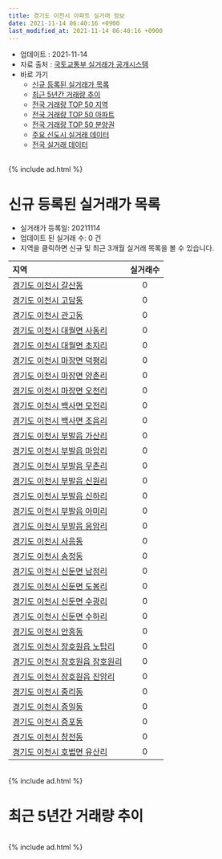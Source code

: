 ```yaml
---
title: 경기도 이천시 아파트 실거래 정보
date: 2021-11-14 06:40:16 +0900
last_modified_at: 2021-11-14 06:40:16 +0900
---
```


* 업데이트 : 2021-11-14
* 자료 출처 : [국토교통부 실거래가 공개시스템](http://rt.molit.go.kr)
* 바로 가기
    * [신규 등록된 실거래가 목록](#신규-등록된-실거래가-목록)
    * [최근 5년간 거래량 추이](#최근-5년간-거래량-추이)
    * [전국 거래량 TOP 50 지역](https://inasie.github.io/apt-trade-info/최근-3개월-전국에서-가장-거래가-많이-발생한-지역)
    * [전국 거래량 TOP 50 아파트](https://inasie.github.io/apt-trade-info/최근-3개월-전국에서-가장-거래가-많이-발생한-아파트)
    * [전국 거래량 TOP 50 분양권](https://inasie.github.io/apt-trade-info/최근-3개월-전국에서-가장-거래가-많이-발생한-분양권)
    * [주요 신도시 실거래 데이터](https://inasie.github.io/apt-trade-info/주요-신도시)
    * [전국 실거래 데이터](https://inasie.github.io/apt-trade-info/전국)

<br>
{% include ad.html %}
<br>

# 신규 등록된 실거래가 목록
* 실거래가 등록일: 20211114
* 업데이트 된 실거래 수: 0 건
* 지역을 클릭하면 신규 및 최근 3개월 실거래 목록을 볼 수 있습니다.


|지역|실거래수|
|:---|:---:|
|[경기도 이천시 갈산동](https://inasie.github.io/apt-trade-info/경기도-이천시-갈산동)|0|
|[경기도 이천시 고담동](https://inasie.github.io/apt-trade-info/경기도-이천시-고담동)|0|
|[경기도 이천시 관고동](https://inasie.github.io/apt-trade-info/경기도-이천시-관고동)|0|
|[경기도 이천시 대월면 사동리](https://inasie.github.io/apt-trade-info/경기도-이천시-대월면-사동리)|0|
|[경기도 이천시 대월면 초지리](https://inasie.github.io/apt-trade-info/경기도-이천시-대월면-초지리)|0|
|[경기도 이천시 마장면 덕평리](https://inasie.github.io/apt-trade-info/경기도-이천시-마장면-덕평리)|0|
|[경기도 이천시 마장면 양촌리](https://inasie.github.io/apt-trade-info/경기도-이천시-마장면-양촌리)|0|
|[경기도 이천시 마장면 오천리](https://inasie.github.io/apt-trade-info/경기도-이천시-마장면-오천리)|0|
|[경기도 이천시 백사면 모전리](https://inasie.github.io/apt-trade-info/경기도-이천시-백사면-모전리)|0|
|[경기도 이천시 백사면 조읍리](https://inasie.github.io/apt-trade-info/경기도-이천시-백사면-조읍리)|0|
|[경기도 이천시 부발읍 가산리](https://inasie.github.io/apt-trade-info/경기도-이천시-부발읍-가산리)|0|
|[경기도 이천시 부발읍 마암리](https://inasie.github.io/apt-trade-info/경기도-이천시-부발읍-마암리)|0|
|[경기도 이천시 부발읍 무촌리](https://inasie.github.io/apt-trade-info/경기도-이천시-부발읍-무촌리)|0|
|[경기도 이천시 부발읍 신원리](https://inasie.github.io/apt-trade-info/경기도-이천시-부발읍-신원리)|0|
|[경기도 이천시 부발읍 신하리](https://inasie.github.io/apt-trade-info/경기도-이천시-부발읍-신하리)|0|
|[경기도 이천시 부발읍 아미리](https://inasie.github.io/apt-trade-info/경기도-이천시-부발읍-아미리)|0|
|[경기도 이천시 부발읍 응암리](https://inasie.github.io/apt-trade-info/경기도-이천시-부발읍-응암리)|0|
|[경기도 이천시 사음동](https://inasie.github.io/apt-trade-info/경기도-이천시-사음동)|0|
|[경기도 이천시 송정동](https://inasie.github.io/apt-trade-info/경기도-이천시-송정동)|0|
|[경기도 이천시 신둔면 남정리](https://inasie.github.io/apt-trade-info/경기도-이천시-신둔면-남정리)|0|
|[경기도 이천시 신둔면 도봉리](https://inasie.github.io/apt-trade-info/경기도-이천시-신둔면-도봉리)|0|
|[경기도 이천시 신둔면 수광리](https://inasie.github.io/apt-trade-info/경기도-이천시-신둔면-수광리)|0|
|[경기도 이천시 신둔면 수하리](https://inasie.github.io/apt-trade-info/경기도-이천시-신둔면-수하리)|0|
|[경기도 이천시 안흥동](https://inasie.github.io/apt-trade-info/경기도-이천시-안흥동)|0|
|[경기도 이천시 장호원읍 노탑리](https://inasie.github.io/apt-trade-info/경기도-이천시-장호원읍-노탑리)|0|
|[경기도 이천시 장호원읍 장호원리](https://inasie.github.io/apt-trade-info/경기도-이천시-장호원읍-장호원리)|0|
|[경기도 이천시 장호원읍 진암리](https://inasie.github.io/apt-trade-info/경기도-이천시-장호원읍-진암리)|0|
|[경기도 이천시 중리동](https://inasie.github.io/apt-trade-info/경기도-이천시-중리동)|0|
|[경기도 이천시 증일동](https://inasie.github.io/apt-trade-info/경기도-이천시-증일동)|0|
|[경기도 이천시 증포동](https://inasie.github.io/apt-trade-info/경기도-이천시-증포동)|0|
|[경기도 이천시 창전동](https://inasie.github.io/apt-trade-info/경기도-이천시-창전동)|0|
|[경기도 이천시 호법면 유산리](https://inasie.github.io/apt-trade-info/경기도-이천시-호법면-유산리)|0|


<br>
{% include ad.html %}
<br>

# 최근 5년간 거래량 추이


<div style="width:100%;">
    <canvas id="deal_progress" height="200"></canvas>
</div>

<script>
new Chart(document.getElementById("deal_progress"), {
    type: 'line',
    data: {
        labels: ['201611','201612','201701','201702','201703','201704','201705','201706','201707','201708','201709','201710','201711','201712','201801','201802','201803','201804','201805','201806','201807','201808','201809','201810','201811','201812','201901','201902','201903','201904','201905','201906','201907','201908','201909','201910','201911','201912','202001','202002','202003','202004','202005','202006','202007','202008','202009','202010','202011','202012','202101','202102','202103','202104','202105','202106','202107','202108','202109','202110','202111'],
        datasets: [{
            label: '매매',
            pointRadius: 1,
            data: [138, 128, 110, 146, 167, 166, 150, 198, 197, 158, 159, 143, 149, 128, 174, 152, 197, 167, 132, 132, 121, 139, 120, 138, 131, 131, 161, 121, 163, 132, 147, 140, 181, 184, 149, 220, 166, 207, 168, 202, 193, 167, 234, 393, 284, 224, 342, 270, 293, 364, 367, 356, 486, 698, 717, 508, 494, 483, 338, 315, 54],
            borderColor: "rgba(255, 201, 14, 1)",
            backgroundColor: "rgba(255, 201, 14, 0.5)",
            fill: false,
            lineTension: 0
        },{
            label: '전월세',
            pointRadius: 1,
            data: [142, 136, 110, 163, 164, 127, 99, 138, 116, 134, 131, 112, 125, 102, 126, 105, 152, 119, 92, 120, 100, 85, 79, 86, 91, 131, 180, 124, 117, 104, 87, 108, 102, 123, 93, 114, 136, 132, 146, 158, 125, 97, 92, 116, 110, 85, 89, 95, 101, 109, 135, 107, 157, 281, 366, 264, 225, 262, 183, 174, 49],
            borderColor: "rgba(0, 141, 185, 1)",
            backgroundColor: "rgba(0, 141, 185, 0.5)",
            fill: false,
            lineTension: 0
        }
        ]
    },
    options: {
        responsive: true,
        title: {
            display: false
        },
        tooltips: {
            mode: 'index',
            intersect: false
        },
        hover: {
            mode: 'nearest',
            intersect: true
        },
        scales: {
            xAxes: [{
                display: true,
                scaleLabel: {
                    display: true,
                    labelString: '년/월'
                }
            }],
            yAxes: [{
                display: true,
                ticks: {
                    suggestedMin: 0,
                },
                scaleLabel: {
                    display: true,
                    labelString: '실거래 수'
                }
            }]
        }
    }
});

</script>


<br>
{% include ad.html %}
<br>

